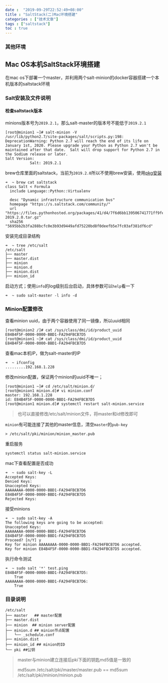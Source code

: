 ```yaml
---
date :  "2019-09-29T22:52:49+08:00" 
title : "SaltStack(二)Mac环境搭建" 
categories : ["技术文章"] 
tags : ["saltstack"] 
toc : true
---
```


### 其他环境



## Mac OS本机SaltStack环境搭建

在mac os下部署一个master，并利用两个salt-minion的docker容器搭建一个本机版本的saltstack环境

### Salt安装及文件说明

#### 检查saltstack版本

minions版本号为`2019.2.1`，那么salt-master的版本号不能低于`2019.2.1`

```shell
[root@minion1 ~]# salt-minion -V
/usr/lib/python2.7/site-packages/salt/scripts.py:198: DeprecationWarning: Python 2.7 will reach the end of its life on January 1st, 2020. Please upgrade your Python as Python 2.7 won't be maintained after that date.  Salt will drop support for Python 2.7 in the Sodium release or later.
Salt Version:
           Salt: 2019.2.1
```

brew仓库里面的saltstack，当前为`2019.2.0`所以不使用brew安装，使用[pkg安装](https://docs.saltstack.com/en/latest/topics/installation/osx.html#installation-from-the-official-saltstack-repository)

```shell
➜  ~ brew cat saltstack                                                                                               
class Salt < Formula
  include Language::Python::Virtualenv
                                                           
  desc "Dynamic infrastructure communication bus"                                                                                                                                                                                           
  homepage "https://s.saltstack.com/community/"                                                                       
  url "https://files.pythonhosted.org/packages/41/d4/7f6d6bb139506741771ff9feb8429d5a5ed860de9ab5a358e771e8cc3b76/salt-2019.2.0.tar.gz"
  sha256 "5695bb2b3fa288bcfc0e3b93d9449afd75220bd8f0deefb5e7fc03af381df6cd"
```

安装完成目录结构

```shell
➜  ~ tree /etc/salt 
/etc/salt
├── master
├── master.dist
├── minion
├── minion.d
├── minion.dist
├── minion_id
```

启动方式；使用`info`的log级别后台启动，具体参数可以`help`看一下

```shell
➜  ~ sudo salt-master -l info -d
```

### Minion配置修改

查看minion uuid，由于两个容器使用了同一镜像，所以uuid相同

```shell
[root@minion2 /]# cat /sys/class/dmi/id/product_uuid 
E84B4F5F-0000-0000-BBD1-FA294FBCB7D5
[root@minion1 ~]# cat /sys/class/dmi/id/product_uuid 
E84B4F5F-0000-0000-BBD1-FA294FBCB7D5
```

查看mac本机IP，做为salt-master的IP

```shell
➜  ~ ifconfig
.........192.168.1.228
```

修改minion配置，保证两个minion的uuid不唯一；

```shell
[root@minion1 ~]# cd /etc/salt/minion.d/
[root@minion1 minion.d]# vi minion.conf 
master: 192.168.1.228
id: E84B4F5F-0000-0000-BBD1-FA294FBCB7D5
[root@minion1 minion.d]# systemctl restart salt-minion.service
```

> 也可以直接修改/etc/salt/minion文件，将master和id修改即可

`minion`有可能连接了其他的master信息，清空`master`的`pub-key`

```shell
> /etc/salt/pki/minion/minion_master.pub
```

重启服务

```shell
systemctl status salt-minion.service
```

mac下查看配置是否成功

```shell
➜  ~ sudo salt-key -L                                    
Accepted Keys:
Denied Keys:
Unaccepted Keys:
AAAAAAAA-0000-0000-BBD1-FA294FBCB7D6
E84B4F5F-0000-0000-BBD1-FA294FBCB7D5
Rejected Keys:
```

接受minions

```shell
➜  ~ sudo salt-key -A
The following keys are going to be accepted:
Unaccepted Keys:
AAAAAAAA-0000-0000-BBD1-FA294FBCB7D6
E84B4F5F-0000-0000-BBD1-FA294FBCB7D5
Proceed? [n/Y] y
Key for minion AAAAAAAA-0000-0000-BBD1-FA294FBCB7D6 accepted.
Key for minion E84B4F5F-0000-0000-BBD1-FA294FBCB7D5 accepted.
```

执行命令测试

```shell
➜  ~ sudo salt '*' test.ping
E84B4F5F-0000-0000-BBD1-FA294FBCB7D5:
    True
AAAAAAAA-0000-0000-BBD1-FA294FBCB7D6:
    True
```

### 目录说明

```
/etc/salt
├── master   ## master配置
├── master.dist 
├── minion  ## minion server配置
├── minion.d ## minion节点配置
│   └── _schedule.conf
├── minion.dist 
├── minion_id ## minion的ID
└── pki ##公钥
```

> master与minion建立连接后pki下面的钥匙md5值是一致的
>
> md5sum /etc/salt/pki/master/master.pub   == md5sum /etc/salt/pki/minion/minion.pub